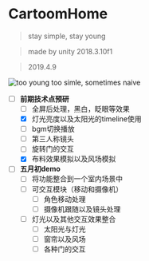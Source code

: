 # CartoomHome
> stay simple, stay young

> made by unity 2018.3.10f1

> 2019.4.9

![too young too simle, sometimes naive](https://github.com/luoxixuan/CartoomHome/blob/master/CartoomHome.png)

- [ ] **前期技术点预研**
    - [ ] 全屏后处理，黑白，眨眼等效果
    - [x] 灯光亮度以及太阳光的timeline使用
    - [ ] bgm切换播放
    - [ ] 第三人称镜头
    - [ ] 旋转门的交互
    - [x] 布料效果模拟以及风场模拟

- [ ] **五月初demo**
    - [ ] 将功能整合到一个室内场景中
    - [ ] 可交互模块（移动和摄像机）
        - [ ] 角色移动处理
        - [ ] 摄像机跟随以及镜头处理
    - [ ] 灯光以及其他交互效果整合
        - [ ] 太阳光与灯光
        - [ ] 窗帘以及风场
        - [ ] 各种门的交互
